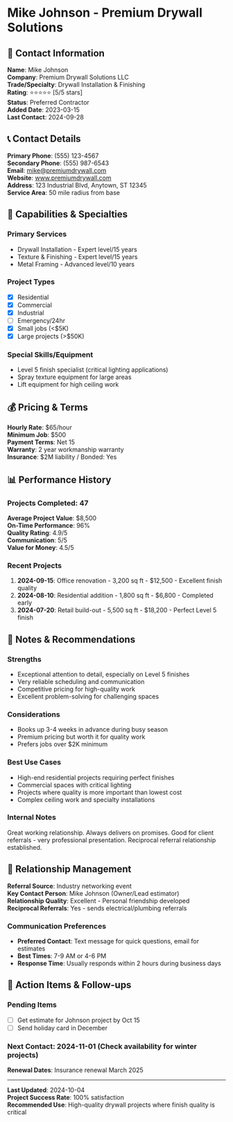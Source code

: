 # Mike Johnson - Premium Drywall Solutions

## 👤 **Contact Information**

**Name**: Mike Johnson  
**Company**: Premium Drywall Solutions LLC  
**Trade/Specialty**: Drywall Installation & Finishing  
**Rating**: ⭐⭐⭐⭐⭐ [5/5 stars]  
**Status**: Preferred Contractor  
**Added Date**: 2023-03-15  
**Last Contact**: 2024-09-28  

## 📞 **Contact Details**

**Primary Phone**: (555) 123-4567  
**Secondary Phone**: (555) 987-6543  
**Email**: mike@premiumdrywall.com  
**Website**: www.premiumdrywall.com  
**Address**: 123 Industrial Blvd, Anytown, ST 12345  
**Service Area**: 50 mile radius from base  

## 🔧 **Capabilities & Specialties**

### **Primary Services**
- Drywall Installation - Expert level/15 years
- Texture & Finishing - Expert level/15 years
- Metal Framing - Advanced level/10 years

### **Project Types**
- [x] Residential
- [x] Commercial  
- [x] Industrial
- [ ] Emergency/24hr
- [x] Small jobs (<$5K)
- [x] Large projects (>$50K)

### **Special Skills/Equipment**
- Level 5 finish specialist (critical lighting applications)
- Spray texture equipment for large areas
- Lift equipment for high ceiling work

## 💰 **Pricing & Terms**

**Hourly Rate**: $65/hour  
**Minimum Job**: $500  
**Payment Terms**: Net 15  
**Warranty**: 2 year workmanship warranty  
**Insurance**: $2M liability / Bonded: Yes  

## 📊 **Performance History**

### **Projects Completed**: 47
**Average Project Value**: $8,500  
**On-Time Performance**: 96%  
**Quality Rating**: 4.9/5  
**Communication**: 5/5  
**Value for Money**: 4.5/5  

### **Recent Projects**
1. **2024-09-15**: Office renovation - 3,200 sq ft - $12,500 - Excellent finish quality
2. **2024-08-10**: Residential addition - 1,800 sq ft - $6,800 - Completed early  
3. **2024-07-20**: Retail build-out - 5,500 sq ft - $18,200 - Perfect Level 5 finish

## 📝 **Notes & Recommendations**

### **Strengths**
- Exceptional attention to detail, especially on Level 5 finishes
- Very reliable scheduling and communication
- Competitive pricing for high-quality work
- Excellent problem-solving for challenging spaces

### **Considerations**  
- Books up 3-4 weeks in advance during busy season
- Premium pricing but worth it for quality work
- Prefers jobs over $2K minimum

### **Best Use Cases**
- High-end residential projects requiring perfect finishes
- Commercial spaces with critical lighting
- Projects where quality is more important than lowest cost
- Complex ceiling work and specialty installations

### **Internal Notes**
Great working relationship. Always delivers on promises. Good for client referrals - very professional presentation. Reciprocal referral relationship established.

## 🤝 **Relationship Management**

**Referral Source**: Industry networking event  
**Key Contact Person**: Mike Johnson (Owner/Lead estimator)  
**Relationship Quality**: Excellent - Personal friendship developed  
**Reciprocal Referrals**: Yes - sends electrical/plumbing referrals  

### **Communication Preferences**
- **Preferred Contact**: Text message for quick questions, email for estimates
- **Best Times**: 7-9 AM or 4-6 PM  
- **Response Time**: Usually responds within 2 hours during business days

## 🔄 **Action Items & Follow-ups**

### **Pending Items**
- [ ] Get estimate for Johnson project by Oct 15
- [ ] Send holiday card in December

### **Next Contact**: 2024-11-01 (Check availability for winter projects)
**Renewal Dates**: Insurance renewal March 2025

---

**Last Updated**: 2024-10-04  
**Project Success Rate**: 100% satisfaction  
**Recommended Use**: High-quality drywall projects where finish quality is critical